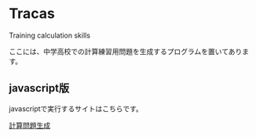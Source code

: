 # Tracas
Training calculation skills

ここには、中学高校での計算練習用問題を生成するプログラムを置いてあります。

## javascript版
javascriptで実行するサイトはこちらです。

[計算問題生成](javascript/math_problems.html "計算問題生成")

